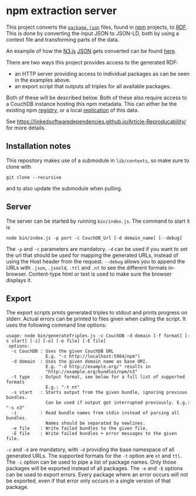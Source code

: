 
# npm extraction server

This project converts the [`package.json`](https://docs.npmjs.com/files/package.json) files,
found in [npm](https://www.npmjs.com/) projects,
to [RDF](https://www.w3.org/TR/2004/REC-rdf-concepts-20040210/).
This is done by converting the input JSON to JSON-LD,
both by using a context file and transforming parts of the data.

An example of how the [N3.js](https://github.com/RubenVerborgh/N3.js)
[JSON](https://registry.npmjs.com/n3) gets converted
can be found [here](http://linkedsoftwaredependencies.org/bundles/npm/n3).

There are two ways this project provides access to the generated RDF:
 * an HTTP server providing access to individual packages as can be seen in the examples above.
 * an export script that outputs all triples for all available packages.

Both of these will be described below.
Both of these also require access to a CouchDB instance hosting this npm metadata.
This can either be the existing npm [registry](https://registry.npmjs.com/),
or a local [replication](https://docs.npmjs.com/misc/registry) of this data.

See https://linkedsoftwaredependencies.github.io/Article-Reproducability/ for more details.

## Installation notes
This repository makes use of a submodule in `lib/contexts`,
so make sure to clone with
```
git clone --recursive
```

and to also update the submodule when pulling.

## Server
The server can be started by running `bin/index.js`.
The command to start it is
```
node bin/index.js -p port -c CouchDB_Url [-d domain_name] [--debug]
```

The `-p` and `-c` parameters are mandatory.
`-d` can be used if you want to set the url that should be used for mapping the generated URLs,
instead of using the Host header from the request.
`--debug` allows you to append the URLs with `.json`, `.jsonld`, `.ttl` and `.nt`
to see the different formats in-browser.
Content-type html or text is used to make sure the browser displays it.

## Export
The export scripts prints generated triples to stdout
and prints progress on stderr.
Actual errors can be printed to files given when calling the script.
It uses the following command line options:
```
usage: node bin/generateTriples.js -c CouchDB -d domain [-f format] [-s start] [-i] [-o] [-e file] [-E file]
 options:
  -c CouchDB : Uses the given CouchDB URL
               E.g. "-c http://localhost:5984/npm")
  -d domain  : Uses the given domain name as base URI.
               E.g. "-d http://example.org/" results in
               "http://example.org/bundles/npm/n3"
  -t type    : Output format, see below for a full list of supported formats
               E.g.: "-t nt"
  -s start   : Starts output from the given bundle, ignoring previous bundles.
               Can be used if output got interrupted previously. E.g.: "-s n3"
  -i         : Read bundle names from stdin instead of parsing all bundles.
               Names should be separated by newlines.
  -e file    : Write failed bundles to the given file.
  -E file    : Write failed bundles + error messages to the given file.
```
`-c` and `-d` are mandatory,
with `-d` providing the base namespace of all generated URLs.
The supported formats for the `-t` option are `nt` and `ttl`.
The `-i` option can be used to pipe a list of package names.
Only those packages will be exported instead of all packages.
The `-e` and `-E` options can be used to export errors.
Every package where an error occurs will not be exported,
even if that error only occurs in a single version of that package.